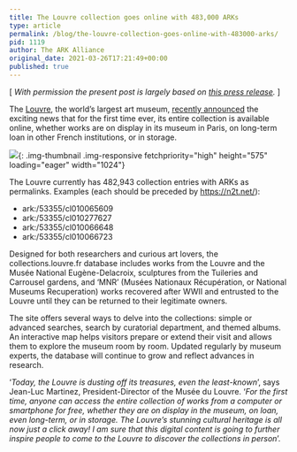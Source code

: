 ```yaml
---
title: The Louvre collection goes online with 483,000 ARKs
type: article
permalink: /blog/the-louvre-collection-goes-online-with-483000-arks/
pid: 1119
author: The ARK Alliance
original_date: 2021-03-26T17:21:49+00:00
published: true
---
```


\[ *With permission the present post is largely based on [this press release].* \]

The [Louvre], the world’s largest art museum, [recently announced][this press release] the exciting news that for the first time ever, its entire collection is available online, whether works are on display in its museum in Paris, on long-term loan in other French institutions, or in storage.

![][1]{: .img-thumbnail .img-responsive fetchpriority="high" height="575" loading="eager" width="1024"}

The Louvre currently has 482,943 collection entries with ARKs as permalinks. Examples (each should be preceded by <https://n2t.net/>):

-   ark:/53355/cl010065609 
-   ark:/53355/cl010277627
-   ark:/53355/cl010066648
-   ark:/53355/cl010066723

Designed for both researchers and curious art lovers, the collections.louvre.fr database includes works from the Louvre and the Musée National Eugène-Delacroix, sculptures from the Tuileries and Carrousel gardens, and ‘MNR’ (Musées Nationaux Récupération, or National Museums Recuperation) works recovered after WWII and entrusted to the Louvre until they can be returned to their legitimate owners.

The site offers several ways to delve into the collections: simple or advanced searches, search by curatorial department, and themed albums. An interactive map helps visitors prepare or extend their visit and allows them to explore the museum room by room. Updated regularly by museum experts, the database will continue to grow and reflect advances in research.

‘*Today, the Louvre is dusting off its treasures, even the least-known*’, says Jean-Luc Martinez, President-Director of the Musée du Louvre. ‘*For the first time, anyone can access the entire collection of works from a computer or smartphone for free, whether they are on display in the museum, on loan, even long-term, or in storage. The Louvre’s stunning cultural heritage is all now just a click away! I am sure that this digital content is going to further inspire people to come to the Louvre to discover the collections in person*’.

[this press release]: https://presse.louvre.fr/le-musee-du-louvre-met-en-ligne-ses-collections-et-devoile-son-nouveau-site-internet-3/
[Louvre]: https://www.louvre.fr/
[1]: /assets/images/posts/2021-03-26-the-louvre-collection-goes-online-with-483000-arks/louvre_objects.png
